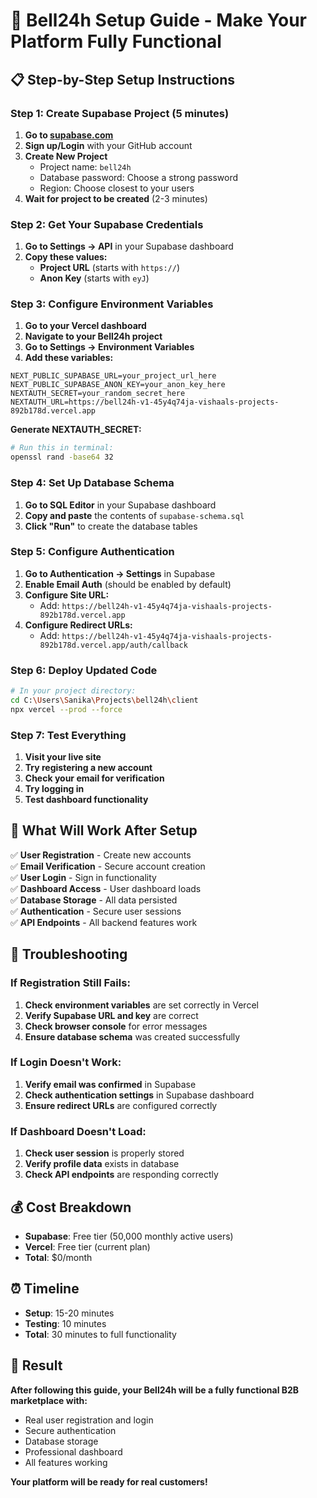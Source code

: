 # 🚀 **Bell24h Setup Guide - Make Your Platform Fully Functional**

## 📋 **Step-by-Step Setup Instructions**

### **Step 1: Create Supabase Project (5 minutes)**

1. **Go to [supabase.com](https://supabase.com)**
2. **Sign up/Login** with your GitHub account
3. **Create New Project**
   - Project name: `bell24h`
   - Database password: Choose a strong password
   - Region: Choose closest to your users
4. **Wait for project to be created** (2-3 minutes)

### **Step 2: Get Your Supabase Credentials**

1. **Go to Settings → API** in your Supabase dashboard
2. **Copy these values:**
   - **Project URL** (starts with `https://`)
   - **Anon Key** (starts with `eyJ`)

### **Step 3: Configure Environment Variables**

1. **Go to your Vercel dashboard**
2. **Navigate to your Bell24h project**
3. **Go to Settings → Environment Variables**
4. **Add these variables:**

```
NEXT_PUBLIC_SUPABASE_URL=your_project_url_here
NEXT_PUBLIC_SUPABASE_ANON_KEY=your_anon_key_here
NEXTAUTH_SECRET=your_random_secret_here
NEXTAUTH_URL=https://bell24h-v1-45y4q74ja-vishaals-projects-892b178d.vercel.app
```

**Generate NEXTAUTH_SECRET:**

```bash
# Run this in terminal:
openssl rand -base64 32
```

### **Step 4: Set Up Database Schema**

1. **Go to SQL Editor** in your Supabase dashboard
2. **Copy and paste** the contents of `supabase-schema.sql`
3. **Click "Run"** to create the database tables

### **Step 5: Configure Authentication**

1. **Go to Authentication → Settings** in Supabase
2. **Enable Email Auth** (should be enabled by default)
3. **Configure Site URL:**
   - Add: `https://bell24h-v1-45y4q74ja-vishaals-projects-892b178d.vercel.app`
4. **Configure Redirect URLs:**
   - Add: `https://bell24h-v1-45y4q74ja-vishaals-projects-892b178d.vercel.app/auth/callback`

### **Step 6: Deploy Updated Code**

```bash
# In your project directory:
cd C:\Users\Sanika\Projects\bell24h\client
npx vercel --prod --force
```

### **Step 7: Test Everything**

1. **Visit your live site**
2. **Try registering a new account**
3. **Check your email for verification**
4. **Try logging in**
5. **Test dashboard functionality**

## 🎯 **What Will Work After Setup**

✅ **User Registration** - Create new accounts  
✅ **Email Verification** - Secure account creation  
✅ **User Login** - Sign in functionality  
✅ **Dashboard Access** - User dashboard loads  
✅ **Database Storage** - All data persisted  
✅ **Authentication** - Secure user sessions  
✅ **API Endpoints** - All backend features work

## 🔧 **Troubleshooting**

### **If Registration Still Fails:**

1. **Check environment variables** are set correctly in Vercel
2. **Verify Supabase URL and key** are correct
3. **Check browser console** for error messages
4. **Ensure database schema** was created successfully

### **If Login Doesn't Work:**

1. **Verify email was confirmed** in Supabase
2. **Check authentication settings** in Supabase dashboard
3. **Ensure redirect URLs** are configured correctly

### **If Dashboard Doesn't Load:**

1. **Check user session** is properly stored
2. **Verify profile data** exists in database
3. **Check API endpoints** are responding correctly

## 💰 **Cost Breakdown**

- **Supabase**: Free tier (50,000 monthly active users)
- **Vercel**: Free tier (current plan)
- **Total**: $0/month

## ⏰ **Timeline**

- **Setup**: 15-20 minutes
- **Testing**: 10 minutes
- **Total**: 30 minutes to full functionality

## 🎉 **Result**

**After following this guide, your Bell24h will be a fully functional B2B marketplace with:**

- Real user registration and login
- Secure authentication
- Database storage
- Professional dashboard
- All features working

**Your platform will be ready for real customers!**
